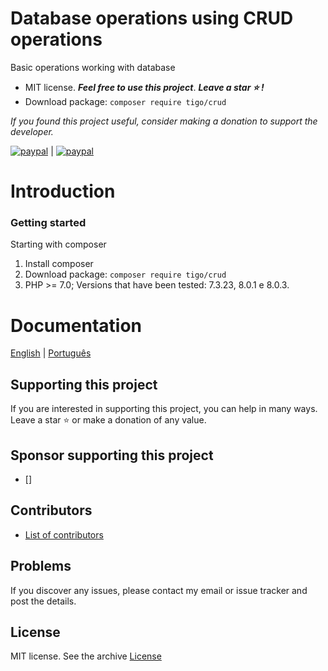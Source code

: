 # Database operations using CRUD operations
Basic operations working with database
- MIT license. ***Feel free to use this project***. ***Leave a star :star: !***
- Download package: ```composer require tigo/crud```

*If you found this project useful, consider making a donation to support the developer.* 

[![paypal](https://www.paypalobjects.com/pt_BR/BR/i/btn/btn_donateCC_LG.gif)](https://www.paypal.com/donate?hosted_button_id=3GW7TCDRUNMAU) |
[![paypal](https://www.paypalobjects.com/en_US/i/btn/btn_donateCC_LG.gif)](https://www.paypal.com/donate?hosted_button_id=YZEFPUDSF22RU)

# Introduction
 ### Getting started
 Starting with composer
 1. Install composer
 2. Download package: ```composer require tigo/crud```
 3. PHP >= 7.0; Versions that have been tested:  7.3.23, 8.0.1 e 8.0.3. 
# Documentation
[English](https://github.com/tigoCaval/crud/blob/main/doc/doc-en.md) | [Português](https://github.com/tigoCaval/crud/blob/main/doc/doc-pt.md)

 ## Supporting this project
If you are interested in supporting this project, you can help in many ways. Leave a star :star: or make a donation of any value.

## Sponsor supporting this project
- []
## Contributors
 
 - [List of contributors](https://github.com/tigoCaval/crud/graphs/contributors)

## Problems
If you discover any issues, please contact my email or issue tracker and post the details.

## License
MIT license. See the archive [License](https://github.com/tigoCaval/crud/blob/main/LICENSE)
